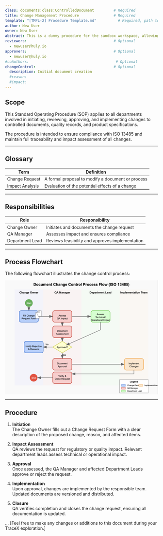 ```yaml
---
class: documents:class:ControlledDocument         # Required
title: Change Management Procedure                # Required
template: "[TMPL-2] Procedure Template.md"          # Required, path to template
author: New User
owner: New User
abstract: This is a dummy procedure for the sandbox workspace, allowing you to play around and easily explore TraceX’s capabilities.      # Optional
reviewers:                                        # Optional
  - newuser@huly.io
approvers:                                        # Optional
  - newuser@huly.io
#coAuthors:                                        # Optional 
changeControl:                                    # Optional
  description: Initial document creation
  #reason: 
  #impact: 
---
```


## Scope

This Standard Operating Procedure (SOP) applies to all departments involved in initiating, reviewing, approving, and implementing changes to controlled documents, quality records, and product specifications.

The procedure is intended to ensure compliance with ISO 13485 and maintain full traceability and impact assessment of all changes.

---

## Glossary

| Term           | Definition                                         |
|----------------|----------------------------------------------------|
| Change Request | A formal proposal to modify a document or process |
| Impact Analysis| Evaluation of the potential effects of a change   |

---

## Responsibilities

| Role             | Responsibility                                 |
|------------------|-----------------------------------------------|
| Change Owner     | Initiates and documents the change request     |
| QA Manager       | Assesses impact and ensures compliance         |
| Department Lead  | Reviews feasibility and approves implementation|

---

## Process Flowchart

The following flowchart illustrates the change control process:

![Change Control Process Flow](https://github.com/charles-rollet/controlled-docs-test/blob/main/assets/images/change-control-process-flow.png)

---

## Procedure

1. **Initiation**  
   The Change Owner fills out a Change Request Form with a clear description of the proposed change, reason, and affected items.

2. **Impact Assessment**  
   QA reviews the request for regulatory or quality impact. Relevant department leads assess technical or operational impact.

3. **Approval**  
   Once assessed, the QA Manager and affected Department Leads approve or reject the request.

4. **Implementation**  
   Upon approval, changes are implemented by the responsible team. Updated documents are versioned and distributed.

5. **Closure**  
   QA verifies completion and closes the change request, ensuring all documentation is updated.


... [Feel free to make any changes or additions to this document during your TraceX exploration.]
